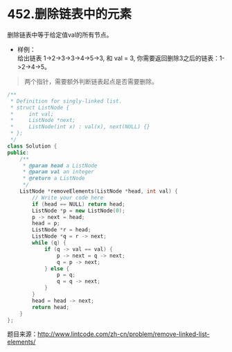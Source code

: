 # 452.删除链表中的元素

删除链表中等于给定值val的所有节点。

- 样例：  
给出链表 1->2->3->3->4->5->3, 和 val = 3, 你需要返回删除3之后的链表：1->2->4->5。

> 两个指针，需要额外判断链表起点是否需要删除。
```cpp
/**
 * Definition for singly-linked list.
 * struct ListNode {
 *     int val;
 *     ListNode *next;
 *     ListNode(int x) : val(x), next(NULL) {}
 * };
 */
class Solution {
public:
    /**
     * @param head a ListNode
     * @param val an integer
     * @return a ListNode
     */
    ListNode *removeElements(ListNode *head, int val) {
        // Write your code here
        if (head == NULL) return head;
        ListNode *p = new ListNode(0);
        p -> next = head;
        head = p;
        ListNode *r = head;
        ListNode *q = r -> next;
        while (q) {
            if (q -> val == val) {
                p -> next = q -> next;
                q = p -> next;
            } else {
                p = q;
                q = q -> next;
            }
        }
        head = head -> next;
        return head;
    }
};
```
题目来源：http://www.lintcode.com/zh-cn/problem/remove-linked-list-elements/
